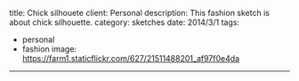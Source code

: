 title: Chick silhouete
client: Personal
description: This fashion sketch is about chick silhouette.
category: sketches
date: 2014/3/1
tags: 
- personal
- fashion
image: https://farm1.staticflickr.com/627/21511488201_af97f0e4da
---
